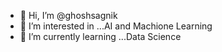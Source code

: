 - 👋 Hi, I’m @ghoshsagnik
- 👀 I’m interested in ...AI and Machione Learning
- 🌱 I’m currently learning ...Data Science

<!---
ghoshsagnik/ghoshsagnik is a ✨ special ✨ repository because its `README.md` (this file) appears on your GitHub profile.
You can click the Preview link to take a look at your changes.
--->

